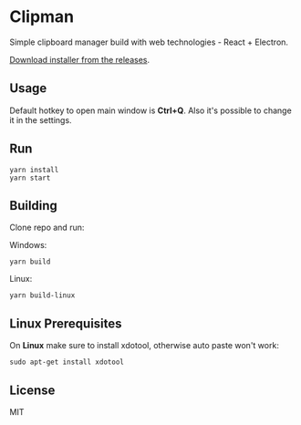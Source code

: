 # Clipman
Simple clipboard manager build with web technologies - React + Electron.

[Download installer from the releases](https://github.com/sanddro/clipman/releases).

## Usage
Default hotkey to open main window is **Ctrl+Q**. Also it's possible to change it in the settings.

## Run
```
yarn install
yarn start
```

## Building
Clone repo and run:

Windows:
```
yarn build
```
Linux:
```
yarn build-linux
```

## Linux Prerequisites
On **Linux** make sure to install xdotool, otherwise auto paste won't work: 
```
sudo apt-get install xdotool
```

## License
MIT

